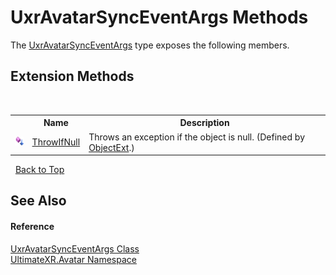 # UxrAvatarSyncEventArgs Methods
 

The <a href="T_UltimateXR_Avatar_UxrAvatarSyncEventArgs">UxrAvatarSyncEventArgs</a> type exposes the following members.


## Extension Methods
&nbsp;<table><tr><th></th><th>Name</th><th>Description</th></tr><tr><td>![Public Extension Method](media/pubextension.gif "Public Extension Method")</td><td><a href="M_UltimateXR_Extensions_System_ObjectExt_ThrowIfNull">ThrowIfNull</a></td><td>
Throws an exception if the object is null.
 (Defined by <a href="T_UltimateXR_Extensions_System_ObjectExt">ObjectExt</a>.)</td></tr></table>&nbsp;
<a href="#uxravatarsynceventargs-methods">Back to Top</a>

## See Also


#### Reference
<a href="T_UltimateXR_Avatar_UxrAvatarSyncEventArgs">UxrAvatarSyncEventArgs Class</a><br /><a href="N_UltimateXR_Avatar">UltimateXR.Avatar Namespace</a><br />